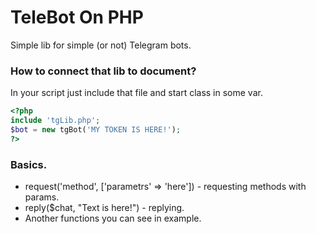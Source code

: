 # TeleBot On PHP
Simple lib for simple (or not) Telegram bots.

### How to connect that lib to document?
In your script just include that file and start class in some var.
```php
<?php 
include 'tgLib.php';
$bot = new tgBot('MY TOKEN IS HERE!');
?>
```

### Basics.
* request('method', ['parametrs' => 'here']) - requesting methods with params.
* reply($chat, "Text is here!") - replying.
* Another functions you can see in example.
